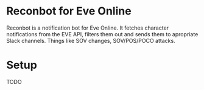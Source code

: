 Reconbot for Eve Online
=======================

Reconbot is a notification bot for Eve Online.
It fetches character notifications from the EVE API, filters them out and sends them to apropriate Slack channels.
Things like SOV changes, SOV/POS/POCO attacks.


# Setup

TODO
